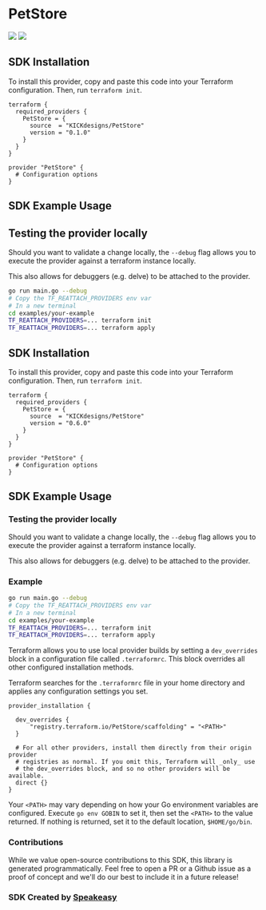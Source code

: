 # PetStore

<div align="left">
    <a href="https://speakeasyapi.dev/"><img src="https://custom-icon-badges.demolab.com/badge/-Built%20By%20Speakeasy-212015?style=for-the-badge&logoColor=FBE331&logo=speakeasy&labelColor=545454" /></a>
    <a href="https://github.com/speakeasy-sdks/terraform-provider-KD.git/actions"><img src="https://img.shields.io/github/actions/workflow/status/speakeasy-sdks/terraform-provider-KD/speakeasy_sdk_generation.yml?style=for-the-badge" /></a>
    
</div>


<!-- Start SDK SDK Installation -->
## SDK Installation

To install this provider, copy and paste this code into your Terraform configuration. Then, run `terraform init`.

```hcl
terraform {
  required_providers {
    PetStore = {
      source  = "KICKdesigns/PetStore"
      version = "0.1.0"
    }
  }
}

provider "PetStore" {
  # Configuration options
}
```
<!-- End SDK SDK Installation -->

## SDK Example Usage

<!-- Start SDK SDK Example Usage -->
## Testing the provider locally

Should you want to validate a change locally, the `--debug` flag allows you to execute the provider against a terraform instance locally.

This also allows for debuggers (e.g. delve) to be attached to the provider.

```sh
go run main.go --debug
# Copy the TF_REATTACH_PROVIDERS env var
# In a new terminal
cd examples/your-example
TF_REATTACH_PROVIDERS=... terraform init
TF_REATTACH_PROVIDERS=... terraform apply
```
<!-- End SDK SDK Example Usage -->


<!-- Start SDK SDK Available Operations -->

<!-- End SDK SDK Available Operations -->


<!-- Start SDK Dev Containers -->



<!-- End SDK Dev Containers -->



<!-- Start SDK Installation -->
## SDK Installation

To install this provider, copy and paste this code into your Terraform configuration. Then, run `terraform init`.

```hcl
terraform {
  required_providers {
    PetStore = {
      source  = "KICKdesigns/PetStore"
      version = "0.6.0"
    }
  }
}

provider "PetStore" {
  # Configuration options
}
```
<!-- End SDK Installation -->



## SDK Example Usage
<!-- Start SDK Example Usage -->
### Testing the provider locally

Should you want to validate a change locally, the `--debug` flag allows you to execute the provider against a terraform instance locally.

This also allows for debuggers (e.g. delve) to be attached to the provider.

### Example

```sh
go run main.go --debug
# Copy the TF_REATTACH_PROVIDERS env var
# In a new terminal
cd examples/your-example
TF_REATTACH_PROVIDERS=... terraform init
TF_REATTACH_PROVIDERS=... terraform apply
```
<!-- End SDK Example Usage -->



<!-- Start SDK Available Operations -->

<!-- End SDK Available Operations -->



<!-- Start Dev Containers -->

<!-- End Dev Containers -->

<!-- Placeholder for Future Speakeasy SDK Sections -->

Terraform allows you to use local provider builds by setting a `dev_overrides` block in a configuration file called `.terraformrc`. This block overrides all other configured installation methods.

Terraform searches for the `.terraformrc` file in your home directory and applies any configuration settings you set.

```
provider_installation {

  dev_overrides {
      "registry.terraform.io/PetStore/scaffolding" = "<PATH>"
  }

  # For all other providers, install them directly from their origin provider
  # registries as normal. If you omit this, Terraform will _only_ use
  # the dev_overrides block, and so no other providers will be available.
  direct {}
}
```

Your `<PATH>` may vary depending on how your Go environment variables are configured. Execute `go env GOBIN` to set it, then set the `<PATH>` to the value returned. If nothing is returned, set it to the default location, `$HOME/go/bin`.

### Contributions

While we value open-source contributions to this SDK, this library is generated programmatically.
Feel free to open a PR or a Github issue as a proof of concept and we'll do our best to include it in a future release!

### SDK Created by [Speakeasy](https://docs.speakeasyapi.dev/docs/using-speakeasy/client-sdks)
